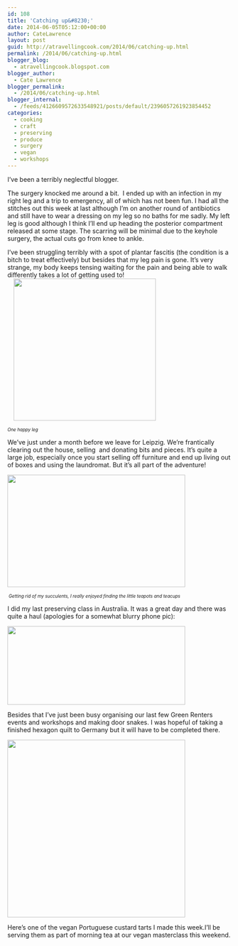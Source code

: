 ```yaml
---
id: 108
title: 'Catching up&#8230;'
date: 2014-06-05T05:12:00+00:00
author: CateLawrence
layout: post
guid: http://atravellingcook.com/2014/06/catching-up.html
permalink: /2014/06/catching-up.html
blogger_blog:
  - atravellingcook.blogspot.com
blogger_author:
  - Cate Lawrence
blogger_permalink:
  - /2014/06/catching-up.html
blogger_internal:
  - /feeds/4126609572633548921/posts/default/2396057261923854452
categories:
  - cooking
  - craft
  - preserving
  - produce
  - surgery
  - vegan
  - workshops
---
```

I&#8217;ve been a terribly neglectful blogger.

The surgery knocked me around a bit.  I ended up with an infection in my right leg and a trip to emergency, all of which has not been fun. I had all the stitches out this week at last although I&#8217;m on another round of antibiotics and still have to wear a dressing on my leg so no baths for me sadly. My left leg is good although I think I&#8217;ll end up heading the posterior compartment released at some stage. The scarring will be minimal due to the keyhole surgery, the actual cuts go from knee to ankle.



I&#8217;ve been struggling terribly with a spot of plantar fascitis (the condition is a bitch to treat effectively) but besides that my leg pain is gone. It&#8217;s very strange, my body keeps tensing waiting for the pain and being able to walk differently takes a lot of getting used to!                                  <a style="margin-left: 1em; margin-right: 1em; text-align: center;" href="http://1.bp.blogspot.com/-iItjfkrCFLM/U4_pDfV3ygI/AAAAAAAAIwg/xIkHL82EZCA/s1600/10336639_10152048156036249_3859044767034588079_n.jpg"><img src="http://1.bp.blogspot.com/-iItjfkrCFLM/U4_pDfV3ygI/AAAAAAAAIwg/xIkHL82EZCA/s1600/10336639_10152048156036249_3859044767034588079_n.jpg" alt="" width="320" height="320" border="0" /></a>

<span style="font-size: x-small;"><i>One happy leg</i>

We&#8217;ve just under a month before we leave for Leipzig. We&#8217;re frantically clearing out the house, selling  and donating bits and pieces. It&#8217;s quite a large job, especially once you start selling off furniture and end up living out of boxes and using the laundromat. But it&#8217;s all part of the adventure!


  <a  href="http://3.bp.blogspot.com/-WC86gJRUB3o/U4_sMS5gqgI/AAAAAAAAIws/mhbf7XsC03k/s1600/14162088689_28aa537d69_z.jpg"><img src="http://3.bp.blogspot.com/-WC86gJRUB3o/U4_sMS5gqgI/AAAAAAAAIws/mhbf7XsC03k/s1600/14162088689_28aa537d69_z.jpg" alt="" width="400" height="253" border="0" /></a>


_<span style="font-size: x-small;"> Getting rid of my succulents, I really enjoyed finding the little teapots and teacups_

I did my last preserving class in Australia. It was a great day and there was quite a haul (apologies for a somewhat blurry phone pic):


  <a  href="http://2.bp.blogspot.com/-La25c6GvtII/U4_sNMto4yI/AAAAAAAAIww/cvHB5jUtpUY/s1600/14163117727_0d438309b0_z.jpg"><img src="http://2.bp.blogspot.com/-La25c6GvtII/U4_sNMto4yI/AAAAAAAAIww/cvHB5jUtpUY/s1600/14163117727_0d438309b0_z.jpg" alt="" width="400" height="177" border="0" /></a>






  Besides that I&#8217;ve just been busy organising our last few Green Renters events and workshops and making door snakes. I was hopeful of taking a finished hexagon quilt to Germany but it will have to be completed there.









  <a  href="http://2.bp.blogspot.com/-CJcWccNiAPk/U5ALnlmXuHI/AAAAAAAAIxE/ei7u54Is_ek/s1600/10363768_10152055569986249_4204626736318426961_n.jpg"><img src="http://2.bp.blogspot.com/-CJcWccNiAPk/U5ALnlmXuHI/AAAAAAAAIxE/ei7u54Is_ek/s1600/10363768_10152055569986249_4204626736318426961_n.jpg" alt="" width="400" height="400" border="0" /></a>






  Here&#8217;s one of the vegan Portuguese custard tarts I made this week.I&#8217;ll be serving them as part of morning tea at our vegan masterclass this weekend.
